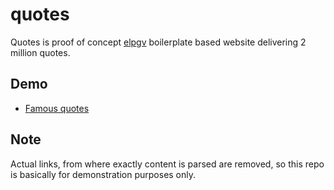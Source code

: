 # quotes

Quotes is proof of concept [elpgv](https://github.com/xenu256/elpgv) boilerplate based website delivering 2 million quotes.

## Demo

* [Famous quotes](http://quotes.talaikis.com)

## Note

Actual links, from where exactly content is parsed are removed, so this repo is basically for demonstration purposes only.